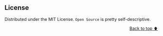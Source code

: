 <a id="readme-top"></a>

## License

Distributed under the MIT License. `Open Source` is pretty self-descriptive.

<p align="right"><a href="#readme-top">Back to top ⬆️</a></p>
